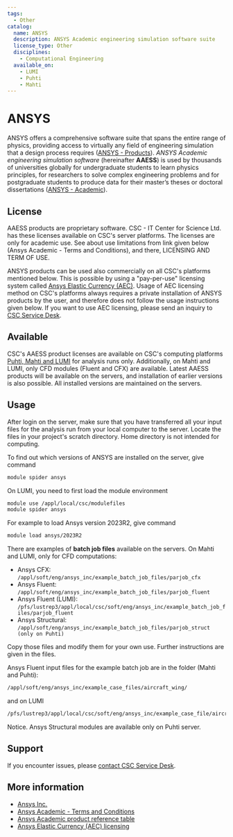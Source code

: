 ```yaml
---
tags:
  - Other
catalog:
  name: ANSYS
  description: ANSYS Academic engineering simulation software suite
  license_type: Other
  disciplines:
    - Computational Engineering
  available_on:
    - LUMI
    - Puhti
    - Mahti
---
```


# ANSYS

ANSYS offers a comprehensive software suite that spans the entire range of physics, providing access to virtually any field of engineering simulation that a design process requires ([ANSYS - Products](https://www.ansys.com/products)). *ANSYS Academic engineering simulation software*  (hereinafter **AAESS**) is used by thousands of universities globally for undergraduate students to learn physics principles, for researchers to solve complex engineering problems and for postgraduate students to produce data for their master’s theses or doctoral dissertations ([ANSYS - Academic](https://www.ansys.com/academic)).

## License

AAESS products are proprietary software. CSC - IT Center for Science Ltd. has these licenses available on CSC's server platforms. The licenses are only for academic use. See about use limitations from link given below (Ansys Academic - Terms and Conditions), and there, LICENSING AND TERM OF USE.

ANSYS products can be used also commercially on all CSC's platforms mentioned below. This is possible by using a "pay-per-use" licensing system called [Ansys Elastic Currency (AEC)](https://www.ansys.com/it-solutions/licensing). Usage of AEC licensing method on CSC's platforms always requires a private installation of ANSYS products by the user, and therefore does not follow the usage instructions given below. If you want to use AEC licensing, please send an inquiry to [CSC Service Desk](../support/contact.md).

## Available

CSC's AAESS product licenses are available on CSC's computing platforms [Puhti, Mahti and LUMI](../computing/available-systems.md) for analysis runs only. Additionally, on Mahti and LUMI, only CFD modules (Fluent and CFX) are available.  Latest AAESS products will be available on the servers, and installation of earlier versions is also possible. All installed versions are maintained on the servers.

## Usage

After login on the server, make sure that you have transferred all your input files for the analysis run from your local computer to the server. Locate the files in your project's scratch directory. Home directory is not intended for computing.

To find out which versions of ANSYS are installed on the server, give command

```bash
module spider ansys
```

On LUMI, you need to first load the module environment

```bash
module use /appl/local/csc/modulefiles
module spider ansys
```

For example to load Ansys version 2023R2, give command

```bash
module load ansys/2023R2
```

There are examples of **batch job files** available on the servers. On Mahti and LUMI, only for CFD computations:

* Ansys CFX: `/appl/soft/eng/ansys_inc/example_batch_job_files/parjob_cfx`
* Ansys Fluent: `/appl/soft/eng/ansys_inc/example_batch_job_files/parjob_fluent`
* Ansys Fluent (LUMI): `/pfs/lustrep3/appl/local/csc/soft/eng/ansys_inc/example_batch_job_files/parjob_fluent`
* Ansys Structural: `/appl/soft/eng/ansys_inc/example_batch_job_files/parjob_struct  (only on Puhti)`

Copy those files and modify them for your own use. Further instructions are given in the files.

Ansys Fluent input files for the example batch job are in the folder (Mahti and Puhti):

```bash
/appl/soft/eng/ansys_inc/example_case_files/aircraft_wing/
```

and on LUMI

```bash
/pfs/lustrep3/appl/local/csc/soft/eng/ansys_inc/example_case_file/aircraft_wing/
```

Notice.  Ansys Structural modules are available only on Puhti server.

## Support

If you encounter issues, please [contact CSC Service Desk](../support/contact.md).

## More information

* [Ansys Inc.](https://www.ansys.com/)
* [Ansys Academic - Terms and Conditions](https://www.ansys.com/academic/terms-and-conditions)
* [Ansys Academic product reference table](https://www.ansys.com/content/dam/web/academic/academic-product-reference-guide.pdf)
* [Ansys Elastic Currency (AEC) licensing](https://www.ansys.com/it-solutions/licensing)

